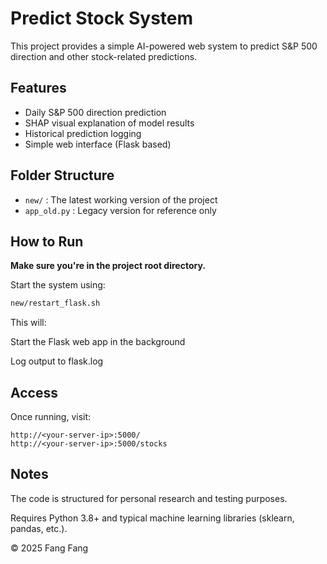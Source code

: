 # Predict Stock System

This project provides a simple AI-powered web system to predict S&P 500 direction and other stock-related predictions.

## Features

- Daily S&P 500 direction prediction
- SHAP visual explanation of model results
- Historical prediction logging
- Simple web interface (Flask based)

## Folder Structure

- `new/` : The latest working version of the project
- `app_old.py` : Legacy version for reference only

## How to Run

**Make sure you're in the project root directory.**

Start the system using:

```bash
new/restart_flask.sh
```

This will:

Start the Flask web app in the background

Log output to flask.log

## Access
Once running, visit:
```
http://<your-server-ip>:5000/
http://<your-server-ip>:5000/stocks
```
## Notes

The code is structured for personal research and testing purposes.

Requires Python 3.8+ and typical machine learning libraries (sklearn, pandas, etc.).

© 2025 Fang Fang
